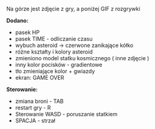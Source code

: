 Na górze jest zdjęcie z gry, a poniżej GIF z rozgrywki

**Dodano:**
- pasek HP
- pasek TIME - odliczanie czasu
- wybuch asteroid -> czerwone zanikające kółko
- różne kształty i kolory asteroid
- zmieniono model statku kosmicznego ( inne zdjęcie )
- inny kolor pocisków - gradientowe 
- tło zmieniające kolor + gwiazdy
- ekran: GAME OVER


**Sterowanie:**
- zmiana broni - TAB
- restart gry - R
- Sterowanie WASD - poruszanie statkiem
- SPACJA - strzał
